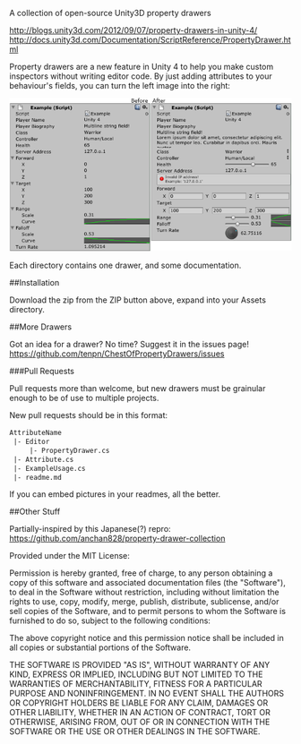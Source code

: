 A collection of open-source Unity3D property drawers

http://blogs.unity3d.com/2012/09/07/property-drawers-in-unity-4/
http://docs.unity3d.com/Documentation/ScriptReference/PropertyDrawer.html

Property drawers are a new feature in Unity 4 to help you make custom inspectors without writing editor code. By just adding attributes to your behaviour's fields, you can turn the left image into the right:

![Drawers before and after](inspector-before.png)

Each directory contains one drawer, and some documentation.

##Installation

Download the zip from the ZIP button above, expand into your Assets directory.

##More Drawers

Got an idea for a drawer? No time? Suggest it in the issues page!
https://github.com/tenpn/ChestOfPropertyDrawers/issues

###Pull Requests

Pull requests more than welcome, but new drawers must be grainular enough to be of use to multiple projects.

New pull requests should be in this format:

```
AttributeName
 |- Editor
     |- PropertyDrawer.cs
 |- Attribute.cs
 |- ExampleUsage.cs
 |- readme.md
```

If you can embed pictures in your readmes, all the better.

##Other Stuff

Partially-inspired by this Japanese(?) repro:
https://github.com/anchan828/property-drawer-collection

Provided under the MIT License:

Permission is hereby granted, free of charge, to any person obtaining a copy
of this software and associated documentation files (the "Software"), to deal
in the Software without restriction, including without limitation the rights
to use, copy, modify, merge, publish, distribute, sublicense, and/or sell
copies of the Software, and to permit persons to whom the Software is
furnished to do so, subject to the following conditions:

The above copyright notice and this permission notice shall be included in
all copies or substantial portions of the Software.

THE SOFTWARE IS PROVIDED "AS IS", WITHOUT WARRANTY OF ANY KIND, EXPRESS OR
IMPLIED, INCLUDING BUT NOT LIMITED TO THE WARRANTIES OF MERCHANTABILITY,
FITNESS FOR A PARTICULAR PURPOSE AND NONINFRINGEMENT. IN NO EVENT SHALL THE
AUTHORS OR COPYRIGHT HOLDERS BE LIABLE FOR ANY CLAIM, DAMAGES OR OTHER
LIABILITY, WHETHER IN AN ACTION OF CONTRACT, TORT OR OTHERWISE, ARISING FROM,
OUT OF OR IN CONNECTION WITH THE SOFTWARE OR THE USE OR OTHER DEALINGS IN
THE SOFTWARE.
